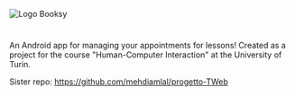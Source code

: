 ![Logo Booksy](https://github.com/Amazeeing/BooksyApp/blob/master/assets/logo.png)
# 
An Android app for managing your appointments for lessons! Created as a project for the course "Human-Computer Interaction" at the University of Turin.

Sister repo: https://github.com/mehdiamlal/progetto-TWeb
